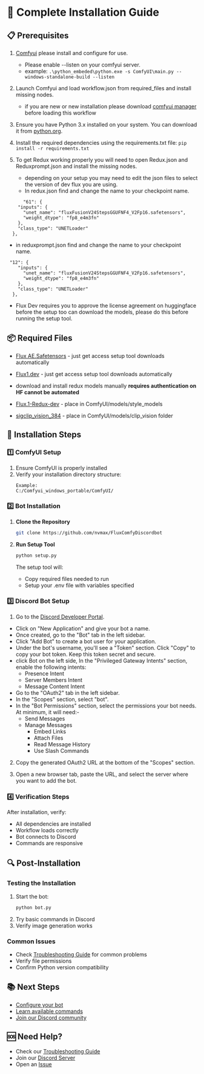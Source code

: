 # 📖 Complete Installation Guide

## 📋 Prerequisites

1. [Comfyui](https://github.com/comfyanonymous/ComfyUI) please install and configure for use.
    - Please enable --listen on your comfyui server. 
    - example: ``.\python_embeded\python.exe -s ComfyUI\main.py --windows-standalone-build --listen``
2. Launch Comfyui and load workflow.json from required_files and install missing nodes.
      - if you are new or new installation please download [comfyui manager](https://github.com/ltdrdata/ComfyUI-Manager) before loading this workflow

3. Ensure you have Python 3.x installed on your system. You can download it from [python.org](https://www.python.org/downloads/).

4. Install the required dependencies using the requirements.txt file: 
 ```pip install -r requirements.txt```
 
5. To get Redux working properly you will need to open Redux.json and Reduxprompt.json and install the missing nodes.
   - depending on your setup you may need to edit the json files to select the version of dev flux you are using. 
   - In redux.json find and change the name to your checkpoint name.
``` 
      "61": {
    "inputs": {
      "unet_name": "fluxFusionV24StepsGGUFNF4_V2Fp16.safetensors",
      "weight_dtype": "fp8_e4m3fn"
    },
    "class_type": "UNETLoader"
  },
```  
   - in reduxprompt.json find and change the name to your checkpoint name.
```
 "12": {
    "inputs": {
      "unet_name": "fluxFusionV24StepsGGUFNF4_V2Fp16.safetensors",
      "weight_dtype": "fp8_e4m3fn"
    },
    "class_type": "UNETLoader"
  },
```

- Flux Dev requires you to approve the license agreement on huggingface before the setup too can download the models, please do this before running the setup tool.

## 📦 Required Files
   - [Flux AE.Safetensors](https://huggingface.co/black-forest-labs/FLUX.1-dev/resolve/main/ae.safetensors) - just get access setup tool downloads automatically

   - [Flux1.dev](https://huggingface.co/black-forest-labs/FLUX.1-dev ) - just get access setup tool downloads automatically
   - download and install redux models manually **requires authentication on HF cannot be automated**
   - [Flux.1-Redux-dev](https://huggingface.co/black-forest-labs/FLUX.1-Redux-dev/tree/main) - place in ComfyUI/models/style_models
   - [sigclip_vision_384](https://huggingface.co/Comfy-Org/sigclip_vision_384/blob/main/sigclip_vision_patch14_384.safetensors) - place in ComfyUI/models/clip_vision folder
## 🔧 Installation Steps

### 1️⃣ ComfyUI Setup
1. Ensure ComfyUI is properly installed
2. Verify your installation directory structure:
   ```
   Example: 
   C:/Comfyui_windows_portable/ComfyUI/
   ```

### 2️⃣ Bot Installation

1. **Clone the Repository**
   ```bash
   git clone https://github.com/nvmax/FluxComfyDiscordbot
   ```

2. **Run Setup Tool**
   ```bash
   python setup.py
   ```
   The setup tool will:
   - Copy required files needed to run
   - Setup your .env file with variables specified
   



### 3️⃣ Discord Bot Setup

1. Go to the [Discord Developer Portal](https://discord.com/developers/applications). 

 * Click on "New Application" and give your bot a name. 
 * Once created, go to the "Bot" tab in the left sidebar. 
 * Click "Add Bot" to create a bot user for your application.
 * Under the bot's username, you'll see a "Token" section. Click "Copy" to copy your bot token. Keep this token secret and secure.
 * click Bot on the left side, In the "Privileged Gateway Intents" section, enable the following intents:
   * Presence Intent
   * Server Members Intent
   * Message Content Intent
* Go to the "OAuth2" tab in the left sidebar.
* In the "Scopes" section, select "bot".
* In the "Bot Permissions" section, select the permissions your bot needs. At minimum, it will need:- 
	* Send Messages
  * Manage Messages
	* Embed Links
	* Attach Files
	* Read Message History
	* Use Slash Commands

2. Copy the generated OAuth2 URL at the bottom of the "Scopes" section. 

3. Open a new browser tab, paste the URL, and select the server where you want to add the bot.

### 4️⃣ Verification Steps

After installation, verify:
- All dependencies are installed
- Workflow loads correctly
- Bot connects to Discord
- Commands are responsive

## 🔍 Post-Installation

### Testing the Installation
1. Start the bot:
   ```bash
   python bot.py
   ```
2. Try basic commands in Discord
3. Verify image generation works

### Common Issues
- Check [Troubleshooting Guide](troubleshooting.md) for common problems
- Verify file permissions
- Confirm Python version compatibility

## 📚 Next Steps

- [Configure your bot](configuration.md)
- [Learn available commands](commands.md)
- [Join our Discord community](https://discord.gg/your-invite-link)

## 🆘 Need Help?

- Check our [Troubleshooting Guide](troubleshooting.md)
- Join our [Discord Server](https://discord.gg/V3pRgtzjsN)
- Open an [Issue](https://github.com/nvmax/FluxComfyDiscordbot/issues)
